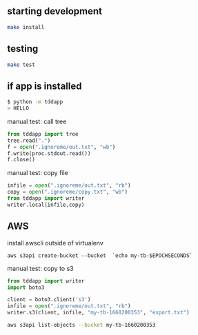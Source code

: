 starting development
---
```bash
make install
```

testing
---
```bash
make test
```

if app is installed
---
```bash
$ python -m tddapp
> HELLO
```

manual test:  call tree
```py
from tddapp import tree
tree.read(".")
f = open(".ignoreme/out.txt", "wb")
f.write(proc.stdout.read())
f.close()
```

manual test:  copy file
```py
infile = open(".ignoreme/out.txt", "rb")
copy = open(".ignoreme/copy.txt", "wb")
from tddapp import writer
writer.local(infile,copy)
```


AWS
---
install awscli outside of virtualenv
```
aws s3api create-bucket --bucket  `echo my-tb-$EPOCHSECONDS`
```

manual test:  copy to s3
```py
from tddapp import writer
import boto3

client = boto3.client('s3')
infile = open(".ignoreme/out.txt", "rb")
writer.s3(client, infile, "my-tb-1660200353", "export.txt")
```
```bash
aws s3api list-objects --bucket my-tb-1660200353
```